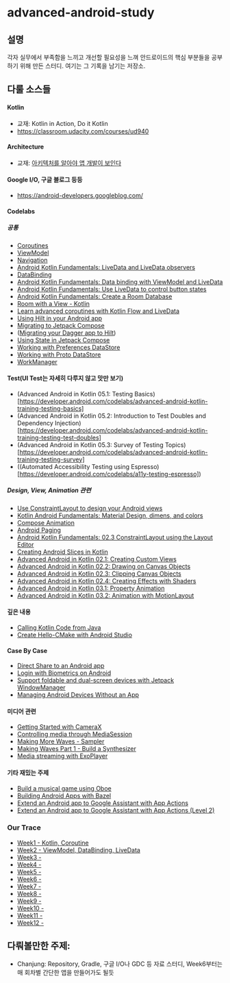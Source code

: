 # advanced-android-study

## 설명
각자 실무에서 부족함을 느끼고 개선할 필요성을 느껴 안드로이드의 핵심 부분들을 공부하기 위해 만든 스터디. 여기는 그 기록을 남기는 저장소.

## 다룰 소스들

#### Kotlin
- 교재: Kotlin in Action, Do it Kotlin
- https://classroom.udacity.com/courses/ud940

#### Architecture
- 교재: [아키텍처를 알아야 앱 개발이 보인다](http://www.kyobobook.co.kr/product/detailViewKor.laf?mallGb=KOR&ejkGb=KOR&barcode=9791190014878)

#### Google I/O, 구글 블로그 등등
- https://android-developers.googleblog.com/

#### Codelabs

##### 공통
- [Coroutines](https://codelabs.developers.google.com/codelabs/kotlin-coroutines/index.html)
- [ViewModel](https://developer.android.com/codelabs/kotlin-android-training-view-model#0)
- [Navigation](https://developer.android.com/codelabs/android-navigation)
- [Android Kotlin Fundamentals: LiveData and LiveData observers](https://developer.android.com/codelabs/kotlin-android-training-live-data?hl=en)
- [DataBinding](https://developer.android.com/codelabs/android-databinding#0)
- [Android Kotlin Fundamentals: Data binding with ViewModel and LiveData](https://developer.android.com/codelabs/kotlin-android-training-live-data-data-binding?hl=en)
- [Android Kotlin Fundamentals: Use LiveData to control button states](https://developer.android.com/codelabs/kotlin-android-training-quality-and-states?hl=en)
- [Android Kotlin Fundamentals: Create a Room Database](https://developer.android.com/codelabs/kotlin-android-training-room-database?hl=en)
- [Room with a View - Kotlin](https://developer.android.com/codelabs/android-room-with-a-view-kotlin#0)
- [Learn advanced coroutines with Kotlin Flow and LiveData](https://developer.android.com/codelabs/advanced-kotlin-coroutines)
- [Using Hilt in your Android app](https://developer.android.com/codelabs/android-hilt)
- [Migrating to Jetpack Compose](https://developer.android.com/codelabs/jetpack-compose-migration)
- ([Migrating your Dagger app to Hilt](https://developer.android.com/codelabs/android-dagger-to-hilt))
- [Using State in Jetpack Compose](https://developer.android.com/codelabs/jetpack-compose-state)
- [Working with Preferences DataStore](https://developer.android.com/codelabs/android-preferences-datastore)
- [Working with Proto DataStore](https://developer.android.com/codelabs/android-proto-datastore)
- [WorkManager](https://developer.android.com/codelabs/android-adv-workmanager)

#### Test(UI Test는 자세히 다루지 않고 맛만 보기)
- (Advanced Android in Kotlin 05.1: Testing Basics)[https://developer.android.com/codelabs/advanced-android-kotlin-training-testing-basics]
- (Advanced Android in Kotlin 05.2: Introduction to Test Doubles and Dependency Injection)[https://developer.android.com/codelabs/advanced-android-kotlin-training-testing-test-doubles]
- (Advanced Android in Kotlin 05.3: Survey of Testing Topics)[https://developer.android.com/codelabs/advanced-android-kotlin-training-testing-survey]
- ((Automated Accessibility Testing using Espresso)[https://developer.android.com/codelabs/a11y-testing-espresso])

##### Design, View, Animation 관련
- [Use ConstraintLayout to design your Android views](https://developer.android.com/codelabs/constraint-layout)
- [Kotlin Android Fundamentals: Material Design, dimens, and colors](https://developer.android.com/codelabs/kotlin-android-training-material-design-dimens-colors)
- [Compose Animation](https://developer.android.com/codelabs/jetpack-compose-animation)
- [Android Paging](https://developer.android.com/codelabs/android-paging)
- [Android Kotlin Fundamentals: 02.3 ConstraintLayout using the Layout Editor](https://developer.android.com/codelabs/kotlin-android-training-constraint-layout)
- [Creating Android Slices in Kotlin](https://developer.android.com/codelabs/android-slices-basic)
- [Advanced Android in Kotlin 02.1: Creating Custom Views](https://developer.android.com/codelabs/advanced-android-kotlin-training-custom-views)
- [Advanced Android in Kotlin 02.2: Drawing on Canvas Objects](https://developer.android.com/codelabs/advanced-android-kotlin-training-canvas)
- [Advanced Android in Kotlin 02.3: Clipping Canvas Objects](https://developer.android.com/codelabs/advanced-android-kotlin-training-clipping-canvas-objects)
- [Advanced Android in Kotlin 02.4: Creating Effects with Shaders](https://developer.android.com/codelabs/advanced-android-kotlin-training-shaders)
- [Advanced Android in Kotlin 03.1: Property Animation](https://developer.android.com/codelabs/advanced-android-kotlin-training-property-animation)
- [Advanced Android in Kotlin 03.2: Animation with MotionLayout](https://codelabs.developers.google.com/codelabs/motion-layout)

#### 깊은 내용
- [Calling Kotlin Code from Java](https://codelabs.developers.google.com/codelabs/java-friendly-kotlin)
- [Create Hello-CMake with Android Studio](https://developer.android.com/codelabs/android-studio-cmake)

#### Case By Case
- [Direct Share to an Android app](https://developer.android.com/codelabs/android-direct-share)
- [Login with Biometrics on Android](https://developer.android.com/codelabs/biometric-login)
- [Support foldable and dual-screen devices with Jetpack WindowManager](https://developer.android.com/codelabs/android-window-manager-dual-screen-foldables)
- [Managing Android Devices Without an App](https://developer.android.com/codelabs/android-management-api)

#### 미디어 관련
- [Getting Started with CameraX](https://developer.android.com/codelabs/camerax-getting-started)
- [Controlling media through MediaSession](https://codelabs.developers.google.com/codelabs/supporting-mediasession)
- [Making More Waves - Sampler](https://developer.android.com/codelabs/making-waves-2-sampler)
- [Making Waves Part 1 - Build a Synthesizer](https://developer.android.com/codelabs/making-waves-1-synth)
- [Media streaming with ExoPlayer](https://developer.android.com/codelabs/exoplayer-intro)

#### 기타 재밌는 주제
- [Build a musical game using Oboe](https://developer.android.com/codelabs/musicalgame-using-oboe?hl=en)
- [Building Android Apps with Bazel](https://developer.android.com/codelabs/bazel-android-intro)
- [Extend an Android app to Google Assistant with App Actions](https://codelabs.developers.google.com/codelabs/appactions)
- [Extend an Android app to Google Assistant with App Actions (Level 2)](https://codelabs.developers.google.com/codelabs/appactions-2)

### Our Trace
- [Week1 - Kotlin, Coroutine](week1.md)
- [Week2 - ViewModel, DataBinding, LiveData](week2.md)
- [Week3 - ](week3.md)
- [Week4 - ](week4.md)
- [Week5 - ](week5.md)
- [Week6 - ](week6.md)
- [Week7 - ](week7.md)
- [Week8 - ](week8.md)
- [Week9 - ](week9.md)
- [Week10 - ](week10.md)
- [Week11 - ](week11.md)
- [Week12 - ](week12.md)

## 다뤄볼만한 주제:

- Chanjung: Repository, Gradle, 구글 I/O나 GDC 등 자료 스터디, Week6부터는 매 회차별 간단한 앱을 만들어가도 될듯
